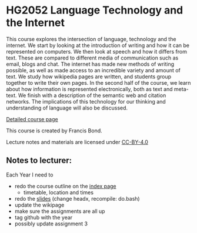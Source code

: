 # HG2052 Language Technology and the Internet

This course explores the intersection of language, technology and the
internet.  We start by looking at the introduction of writing and how
it can be represented on computers.  We then look at speech and how it
differs from text.  These are compared to different media of
communication such as email, blogs and chat.  The internet has made
new methods of writing possible, as well as made access to an
incredible variety and amount of text.  We study how wikipedia pages
are written, and students group together to write their own pages.  In
the second half of the course, we learn about how information is
represented electronically, both as text and meta-text.  We finish
with a description of the semantic web and citation networks. The
implications of this technology for our thinking and understanding of
language will also be discussed.

[Detailed course page](docs/index.html)


This course is created by Francis Bond.

Lecture notes and materials are licensed under [CC-BY-4.0](https://creativecommons.org/licenses/by/4.0/)


Notes to lecturer:
------------------

Each Year I need to

* redo the course outline on the [index page](docs.html)
    * timetable, location and times
* redo the [slides](slides) (change headx, recompile: do.bash)
* update the wikipage
* make sure the assignments are all up
* tag github with the year
* possibly update assignment 3
